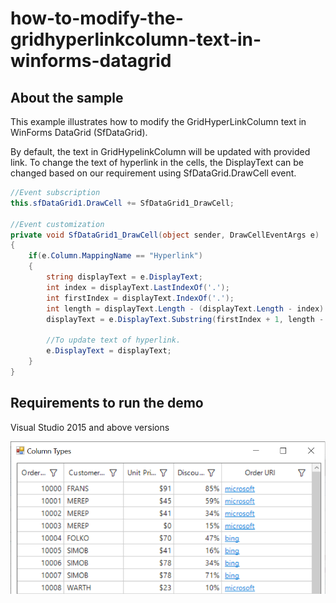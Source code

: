 # how-to-modify-the-gridhyperlinkcolumn-text-in-winforms-datagrid

## About the sample
This example illustrates how to modify the GridHyperLinkColumn text in WinForms DataGrid (SfDataGrid).

By default, the text in GridHypelinkColumn will be updated with provided link. To change the text of hyperlink in the cells, the DisplayText can be changed based on our requirement using SfDataGrid.DrawCell event.

```C#
//Event subscription
this.sfDataGrid1.DrawCell += SfDataGrid1_DrawCell;

//Event customization
private void SfDataGrid1_DrawCell(object sender, DrawCellEventArgs e)
{
    if(e.Column.MappingName == "Hyperlink")
    {
        string displayText = e.DisplayText;
        int index = displayText.LastIndexOf('.');
        int firstIndex = displayText.IndexOf('.');
        int length = displayText.Length - (displayText.Length - index) - firstIndex;
        displayText = e.DisplayText.Substring(firstIndex + 1, length - 1);

        //To update text of hyperlink.
        e.DisplayText = displayText;
    }
}
```
## Requirements to run the demo
Visual Studio 2015 and above versions

![Hyperlink](Hyperlink.png)
